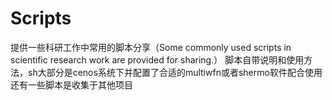 # Scripts
提供一些科研工作中常用的脚本分享（Some commonly used scripts in scientific research work are provided for sharing.）
脚本自带说明和使用方法，sh大部分是cenos系统下并配置了合适的multiwfn或者shermo软件配合使用
还有一些脚本是收集于其他项目
